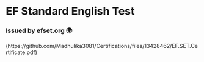 <html>
  <h1> EF Standard English Test </h1>
  <h3> Issued by efset.org 🌍 </h3>
</html>
(https://github.com/Madhulika3081/Certifications/files/13428462/EF.SET.Certificate.pdf)
